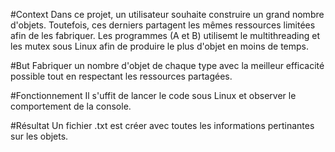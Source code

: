 #Context
Dans ce projet, un utilisateur souhaite construire un grand nombre d'objets. Toutefois, ces derniers partagent les mêmes ressources limitées afin de les fabriquer.
Les programmes (A et B) utilisemt le multithreading et les mutex sous Linux afin de produire le plus d'objet en moins de temps.

#But
Fabriquer un nombre d'objet de chaque type avec la meilleur efficacité possible tout en respectant les ressources partagées.

#Fonctionnement
Il s'uffit de lancer le code sous Linux et observer le comportement de la console.

#Résultat
Un fichier .txt est créer avec toutes les informations pertinantes sur les objets.

